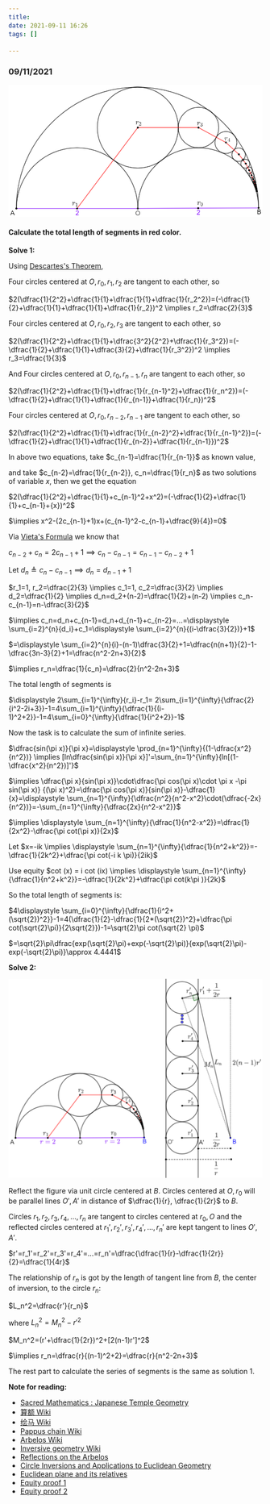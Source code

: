 ```yaml
---
title:
date: 2021-09-11 16:26
tags: []

---
```


### 09/11/2021

![image-20210911173532220](/assets/images/2021-09/image-20210911163103702.png)

#### Calculate the total length of segments in red color.

**Solve 1:**

Using [Descartes's Theorem](https://en.wikipedia.org/wiki/Descartes%27_theorem),

Four circles centered at $O, r_0, r_1, r_2$ are tangent to each other, so

$2(\dfrac{1}{2^2}+\dfrac{1}{1}+\dfrac{1}{1}+\dfrac{1}{r_2^2})=(-\dfrac{1}{2}+\dfrac{1}{1}+\dfrac{1}{1}+\dfrac{1}{r_2})^2 \implies r_2=\dfrac{2}{3}$

Four circles centered at $O, r_0, r_2, r_3$ are tangent to each other, so

$2(\dfrac{1}{2^2}+\dfrac{1}{1}+\dfrac{3^2}{2^2}+\dfrac{1}{r_3^2})=(-\dfrac{1}{2}+\dfrac{1}{1}+\dfrac{3}{2}+\dfrac{1}{r_3^2})^2 \implies r_3=\dfrac{1}{3}$

And Four circles centered at $O, r_0, r_{n-1},r_{n}$ are tangent to each other, so

$2(\dfrac{1}{2^2}+\dfrac{1}{1}+\dfrac{1}{r_{n-1}^2}+\dfrac{1}{r_n^2})=(-\dfrac{1}{2}+\dfrac{1}{1}+\dfrac{1}{r_{n-1}}+\dfrac{1}{r_n})^2$

Four circles centered at $O, r_0, r_{n-2}, r_{n-1}$ are tangent to each other, so

$2(\dfrac{1}{2^2}+\dfrac{1}{1}+\dfrac{1}{r_{n-2}^2}+\dfrac{1}{r_{n-1}^2})=(-\dfrac{1}{2}+\dfrac{1}{1}+\dfrac{1}{r_{n-2}}+\dfrac{1}{r_{n-1}})^2$

In above two equations, take $c_{n-1}=\dfrac{1}{r_{n-1}}$ as known value,

and take $c_{n-2}=\dfrac{1}{r_{n-2}}, c_n=\dfrac{1}{r_n}$ as two solutions of variable $x$, then we get the equation

$2(\dfrac{1}{2^2}+\dfrac{1}{1}+c_{n-1}^2+x^2)=(-\dfrac{1}{2}+\dfrac{1}{1}+c_{n-1}+{x})^2$

$\implies x^2-(2c_{n-1}+1)x+(c_{n-1}^2-c_{n-1}+\dfrac{9}{4})=0$

Via [Vieta's Formula](https://en.wikipedia.org/wiki/Vieta%27s_formulas) we know that

$c_{n-2}+c_n=2c_{n-1}+1 \implies c_n-c_{n-1}=c_{n-1}-c_{n-2}+1$

Let $d_n\triangleq c_n-c_{n-1} \implies d_n=d_{n-1}+1$

$r_1=1, r_2=\dfrac{2}{3} \implies c_1=1, c_2=\dfrac{3}{2} \implies d_2=\dfrac{1}{2} \implies d_n=d_2+(n-2)=\dfrac{1}{2}+(n-2) \implies c_n-c_{n-1}=n-\dfrac{3}{2}$

$\implies c_n=d_n+c_{n-1}=d_n+d_{n-1}+c_{n-2}=...=\displaystyle \sum_{i=2}^{n}{d_i}+c_1=\displaystyle \sum_{i=2}^{n}{(i-\dfrac{3}{2})}+1$

$=\displaystyle \sum_{i=2}^{n}{i}-(n-1)\dfrac{3}{2}+1=\dfrac{n(n+1)}{2}-1-\dfrac{3n-3}{2}+1=\dfrac{n^2-2n+3}{2}$

$\implies r_n=\dfrac{1}{c_n}=\dfrac{2}{n^2-2n+3}$

The total length of segments is

$\displaystyle 2\sum_{i=1}^{\infty}{r_i}-r_1= 2\sum_{i=1}^{\infty}{\dfrac{2}{i^2-2i+3}}-1=4\sum_{i=1}^{\infty}{\dfrac{1}{(i-1)^2+2}}-1=4\sum_{i=0}^{\infty}{\dfrac{1}{i^2+2}}-1$

Now the task is to calculate the sum of infinite series.

$\dfrac{sin(\pi x)}{\pi x}=\displaystyle \prod_{n=1}^{\infty}{(1-\dfrac{x^2}{n^2})} \implies [ln\dfrac{sin(\pi x)}{\pi x}]'=\sum_{n=1}^{\infty}{ln[(1-\dfrac{x^2}{n^2})]'}$

$\implies \dfrac{\pi x}{sin(\pi x)}\cdot\dfrac{\pi cos(\pi x)\cdot \pi x -\pi sin(\pi x)} {(\pi x)^2}=\dfrac{\pi cos(\pi x)}{sin(\pi x)}-\dfrac{1}{x}=\displaystyle \sum_{n=1}^{\infty}{\dfrac{n^2}{n^2-x^2}\cdot(\dfrac{-2x}{n^2})}=-\sum_{n=1}^{\infty}{\dfrac{2x}{n^2-x^2}}$

$\implies \displaystyle \sum_{n=1}^{\infty}{\dfrac{1}{n^2-x^2}}=\dfrac{1}{2x^2}-\dfrac{\pi cot(\pi x)}{2x}$

Let $x=-ik \implies \displaystyle \sum_{n=1}^{\infty}{\dfrac{1}{n^2+k^2}}=-\dfrac{1}{2k^2}+\dfrac{\pi cot(-i k \pi)}{2ik}$

Use equity $cot (x) = i cot (ix) \implies \displaystyle \sum_{n=1}^{\infty}{\dfrac{1}{n^2+k^2}}=-\dfrac{1}{2k^2}+\dfrac{\pi cot(k\pi )}{2k}$

So the total length of segments is:

$4\displaystyle \sum_{i=0}^{\infty}{\dfrac{1}{i^2+(\sqrt{2})^2}}-1=4(\dfrac{1}{2}-\dfrac{1}{2*(\sqrt{2})^2}+\dfrac{\pi cot(\sqrt{2}\pi)}{2\sqrt{2}})-1=\sqrt{2}\pi cot(\sqrt{2} \pi)$

$=\sqrt{2}\pi\dfrac{exp(\sqrt{2}\pi)+exp(-\sqrt{2}\pi)}{exp(\sqrt{2}\pi)-exp(-\sqrt{2}\pi)}\approx 4.4441$

**Solve 2:**

![image-20210911225633361](/assets/images/2021-09/image-20210911225633361.png)

Reflect the figure via unit circle centered at $B$. Circles centered at $O, r_0$ will be parallel lines $O', A'$ in distance of $\dfrac{1}{r}, \dfrac{1}{2r}$ to $B$.

Circles $r_1, r_2, r_3, r_4, ..., r_n$ are tangent to circles centered at $r_0, O$ and the reflected circles centered at $r_1', r_2', r_3', r_4',...,r_n'$ are kept tangent to lines $O', A'$.

$r'=r_1'=r_2'=r_3'=r_4'=...=r_n'=\dfrac{\dfrac{1}{r}-\dfrac{1}{2r}}{2}=\dfrac{1}{4r}$

The relationship of $r_n$ is got by the length of tangent line from $B$, the center of inversion, to the circle $r_n$:

$L_n^2=\dfrac{r'}{r_n}$

where $L_n^2=M_n^2-r'^2$

$M_n^2=(r'+\dfrac{1}{2r})^2+[2(n-1)r']^2$

$\implies r_n=\dfrac{r}{(n-1)^2+2}=\dfrac{r}{n^2-2n+3}$

The rest part to calculate the series of segments is the same as solution 1.

**Note for reading:**

* [Sacred Mathematics : Japanese Temple Geometry](https://press.princeton.edu/books/hardcover/9780691127453/sacred-mathematics)
* [算额 Wiki](https://zh.wikipedia.org/wiki/%E7%AE%97%E9%A1%8D)
* [绘马 Wiki](https://zh.wikipedia.org/wiki/%E7%B9%AA%E9%A6%AC)
* [Pappus chain Wiki](https://en.wikipedia.org/wiki/Pappus_chain)
* [Arbelos Wiki](https://en.wikipedia.org/wiki/Arbelos)
* [Inversive geometry Wiki](https://en.wikipedia.org/wiki/Inversive_geometry)
* [Reflections on the Arbelos](https://www.math.tamu.edu/~harold.boas/preprints/arbelos.pdf)
* [Circle Inversions and Applications to Euclidean Geometry](http://jwilson.coe.uga.edu/MATH7200/InversionCompanion/inversion/inversionSupplement.pdf)
* [Euclidean plane and its relatives](https://arxiv.org/pdf/1302.1630.pdf)
* [Equity proof 1](https://math.stackexchange.com/questions/208317/show-sum-n-0-infty-frac1a2n2-frac1a-pi-coth-a-pi2a2?noredirect=1)
* [Equity proof 2](https://math.stackexchange.com/questions/208317/show-sum-n-0-infty-frac1a2n2-frac1a-pi-coth-a-pi2a2)
